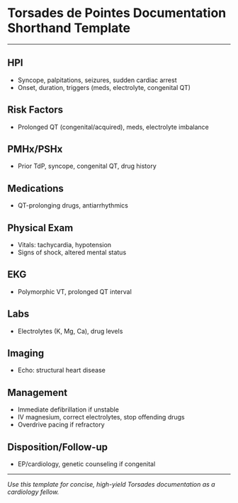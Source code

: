 # Torsades de Pointes Documentation Shorthand Template

---

## HPI
- Syncope, palpitations, seizures, sudden cardiac arrest
- Onset, duration, triggers (meds, electrolyte, congenital QT)

## Risk Factors
- Prolonged QT (congenital/acquired), meds, electrolyte imbalance

## PMHx/PSHx
- Prior TdP, syncope, congenital QT, drug history

## Medications
- QT-prolonging drugs, antiarrhythmics

## Physical Exam
- Vitals: tachycardia, hypotension
- Signs of shock, altered mental status

## EKG
- Polymorphic VT, prolonged QT interval

## Labs
- Electrolytes (K, Mg, Ca), drug levels

## Imaging
- Echo: structural heart disease

## Management
- Immediate defibrillation if unstable
- IV magnesium, correct electrolytes, stop offending drugs
- Overdrive pacing if refractory

## Disposition/Follow-up
- EP/cardiology, genetic counseling if congenital

---
*Use this template for concise, high-yield Torsades documentation as a cardiology fellow.*
